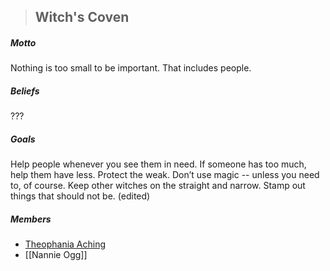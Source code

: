 > ## Witch's Coven

##### Motto

Nothing is too small to be important. That includes people. 

##### Beliefs

??? 

##### Goals

Help people whenever you see them in need. If someone has too much, help them have less. Protect the weak. Don’t use magic -- unless you need to, of course. Keep other witches on the straight and narrow. Stamp out things that should not be. (edited)

##### Members

- [Theophania Aching](../Characters/NPCs/Theophania%20Aching.md)
- [[Nannie Ogg]]